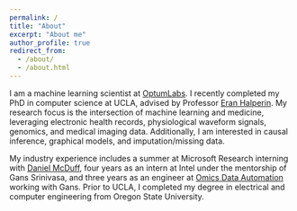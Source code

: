 ```yaml
---
permalink: /
title: "About"
excerpt: "About me"
author_profile: true
redirect_from: 
  - /about/
  - /about.html
---
```


I am a machine learning scientist at [OptumLabs](https://www.optumlabs.com). I recently completed my PhD in computer science at UCLA, advised by Professor [Eran Halperin](https://www.eranhalperingenomics.com). My research focus is the intersection of machine learning and medicine, leveraging electronic health records, physiological waveform signals, genomics, and medical imaging data. Additionally, I am interested in causal inference, graphical models, and imputation/missing data.

My industry experience includes a summer at Microsoft Research interning with [Daniel McDuff](https://www.microsoft.com/en-us/research/people/damcduff/), four years as an intern at Intel under the mentorship of Gans Srinivasa, and three years as an engineer at [Omics Data Automation](https://omicsautomation.com) working with Gans. Prior to UCLA, I completed my degree in electrical and computer engineering from Oregon State University.
